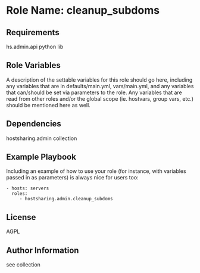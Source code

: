 Role Name: cleanup_subdoms
=========

Requirements
------------
hs.admin.api python lib

Role Variables
--------------

A description of the settable variables for this role should go here, including any variables that are in defaults/main.yml, vars/main.yml, and any variables that can/should be set via parameters to the role. Any variables that are read from other roles and/or the global scope (ie. hostvars, group vars, etc.) should be mentioned here as well.

Dependencies
------------

hostsharing.admin collection

Example Playbook
----------------

Including an example of how to use your role (for instance, with variables passed in as parameters) is always nice for users too:

    - hosts: servers
      roles:
         - hostsharing.admin.cleanup_subdoms

License
-------

AGPL

Author Information
------------------
see collection